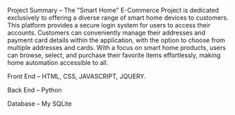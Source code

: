  Project Summary – The "Smart Home" E-Commerce Project is dedicated exclusively to offering a diverse range of smart home devices to customers. This platform provides a secure login system for users to access their accounts. Customers can conveniently manage their addresses and payment card details within the application, with the option to choose from multiple addresses and cards. With a focus on smart home products, users can browse, select, and purchase their favorite items effortlessly, making home automation accessible to all.
 
 Front End – HTML, CSS, JAVASCRIPT, JQUERY.
 
 Back End – Python
 
 Database – My SQLite
